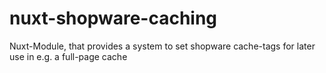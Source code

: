 # nuxt-shopware-caching
Nuxt-Module, that provides a system to set shopware cache-tags for later use in e.g. a full-page cache
